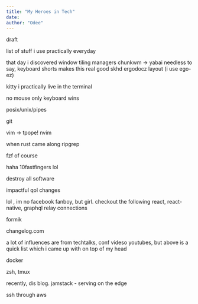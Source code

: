 ```yaml
---
title: "My Heroes in Tech"
date: 
author: "Odee"
---
```


draft

list of stuff i use practically everyday

that day i discovered window tiling managers
chunkwm -> yabai
needless to say, keyboard shorts makes this real good skhd
ergodocz layout (i use ego-ez)

kitty
i practically live in the terminal

no mouse only keyboard wins

posix/unix/pipes

git

vim -> tpope!
nvim


when rust came along
ripgrep


fzf of course

haha 10fastfingers lol


destroy all software

impactful qol changes


lol , im no facebook fanboy, but girl.
checkout the following
react, react-native, graphql
relay connections

formik

changelog.com


a lot of influences are from techtalks, conf videso
youtubes, but above is a quick list which i came up with on top of my head

docker

zsh, tmux

recently, dis blog. jamstack - serving on the edge

ssh through aws




